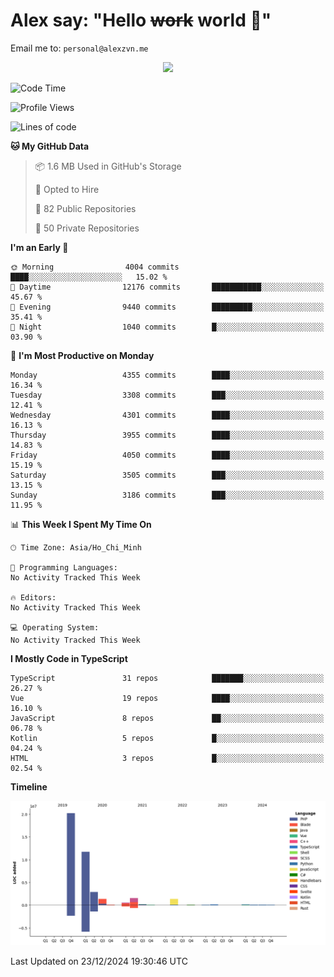 # Alex say: "Hello ~~work~~ world 🐾"
Email me to: `personal@alexzvn.me`


<p align=center>
  <a href="https://skillicons.dev">
    <img src="https://skillicons.dev/icons?i=ts,js,php,nodejs,bun,vue,nuxt,react,svelte,tauri,laravel,rust,mongodb,docker,electron,redis,rabbitmq,tailwind,git,cloudflare,elysia,mysql,nginx,rollupjs,sentry,ubuntu,yarn,html,css,vite" />
  </a>
</p>

<!--START_SECTION:waka-->
![Code Time](http://img.shields.io/badge/Code%20Time-1%2C066%20hrs%2055%20mins-blue)

![Profile Views](http://img.shields.io/badge/Profile%20Views-1-blue)

![Lines of code](https://img.shields.io/badge/From%20Hello%20World%20I%27ve%20Written-40.7%20million%20lines%20of%20code-blue)

**🐱 My GitHub Data** 

> 📦 1.6 MB Used in GitHub's Storage 
 > 
> 💼 Opted to Hire
 > 
> 📜 82 Public Repositories 
 > 
> 🔑 50 Private Repositories 
 > 
**I'm an Early 🐤** 

```text
🌞 Morning                4004 commits        ████░░░░░░░░░░░░░░░░░░░░░   15.02 % 
🌆 Daytime                12176 commits       ███████████░░░░░░░░░░░░░░   45.67 % 
🌃 Evening                9440 commits        █████████░░░░░░░░░░░░░░░░   35.41 % 
🌙 Night                  1040 commits        █░░░░░░░░░░░░░░░░░░░░░░░░   03.90 % 
```
📅 **I'm Most Productive on Monday** 

```text
Monday                   4355 commits        ████░░░░░░░░░░░░░░░░░░░░░   16.34 % 
Tuesday                  3308 commits        ███░░░░░░░░░░░░░░░░░░░░░░   12.41 % 
Wednesday                4301 commits        ████░░░░░░░░░░░░░░░░░░░░░   16.13 % 
Thursday                 3955 commits        ████░░░░░░░░░░░░░░░░░░░░░   14.83 % 
Friday                   4050 commits        ████░░░░░░░░░░░░░░░░░░░░░   15.19 % 
Saturday                 3505 commits        ███░░░░░░░░░░░░░░░░░░░░░░   13.15 % 
Sunday                   3186 commits        ███░░░░░░░░░░░░░░░░░░░░░░   11.95 % 
```


📊 **This Week I Spent My Time On** 

```text
🕑︎ Time Zone: Asia/Ho_Chi_Minh

💬 Programming Languages: 
No Activity Tracked This Week

🔥 Editors: 
No Activity Tracked This Week

💻 Operating System: 
No Activity Tracked This Week
```

**I Mostly Code in TypeScript** 

```text
TypeScript               31 repos            ███████░░░░░░░░░░░░░░░░░░   26.27 % 
Vue                      19 repos            ████░░░░░░░░░░░░░░░░░░░░░   16.10 % 
JavaScript               8 repos             ██░░░░░░░░░░░░░░░░░░░░░░░   06.78 % 
Kotlin                   5 repos             █░░░░░░░░░░░░░░░░░░░░░░░░   04.24 % 
HTML                     3 repos             █░░░░░░░░░░░░░░░░░░░░░░░░   02.54 % 
```



**Timeline**

![Lines of Code chart](https://raw.githubusercontent.com/alexzvn/alexzvn/main/assets/bar_graph.png)


 Last Updated on 23/12/2024 19:30:46 UTC
<!--END_SECTION:waka-->
